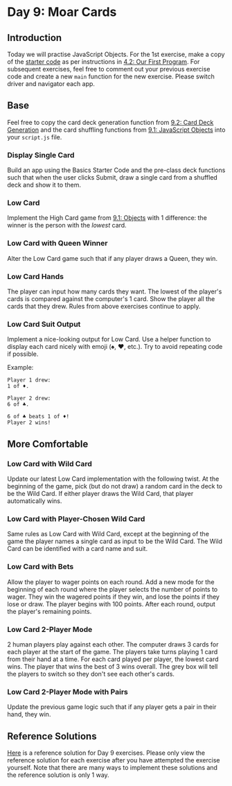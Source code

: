# Day 9: Moar Cards

## Introduction

Today we will practise JavaScript Objects. For the 1st exercise, make a copy of the [starter code](https://github.com/rocketacademy/basics-starter-code) as per instructions in [4.2: Our First Program](../4-getting-started-with-code/4.2-our-first-program.md#setup). For subsequent exercises, feel free to comment out your previous exercise code and create a new `main` function for the new exercise. Please switch driver and navigator each app.

## Base

Feel free to copy the card deck generation function from [9.2: Card Deck Generation](../10-javascript-objects/10.2-card-deck-generation-with-loops.md#card-deck-generation-code) and the card shuffling functions from [9.1: JavaScript Objects](../10-javascript-objects/10.1-javascript-objects.md#card-shuffling) into your `script.js` file.

### Display Single Card

Build an app using the Basics Starter Code and the pre-class deck functions such that when the user clicks Submit, draw a single card from a shuffled deck and show it to them.

### Low Card

Implement the High Card game from [9.1: Objects](../10-javascript-objects/10.1-javascript-objects.md#high-card) with 1 difference: the winner is the person with the _lowest_ card.

### Low Card with Queen Winner

Alter the Low Card game such that if any player draws a Queen, they win.

### Low Card Hands

The player can input how many cards they want. The lowest of the player's cards is compared against the computer's 1 card. Show the player all the cards that they drew. Rules from above exercises continue to apply.

### Low Card Suit Output

Implement a nice-looking output for Low Card. Use a helper function to display each card nicely with emoji (♠️, ♥️, etc.). Try to avoid repeating code if possible.

Example:

```
Player 1 drew:
1 of ♦️.

Player 2 drew:
6 of ♣️.

6 of ♣️ beats 1 of ♦!
Player 2 wins!
```

## More Comfortable

### **Low Card with Wild Card**

Update our latest Low Card implementation with the following twist. At the beginning of the game, pick (but do not draw) a random card in the deck to be the Wild Card. If either player draws the Wild Card, that player automatically wins.

### Low Card with Player-Chosen Wild Card

Same rules as Low Card with Wild Card, except at the beginning of the game the player names a single card as input to be the Wild Card. The Wild Card can be identified with a card name and suit.

### **Low Card with Bets**

Allow the player to wager points on each round. Add a new mode for the beginning of each round where the player selects the number of points to wager. They win the wagered points if they win, and lose the points if they lose or draw. The player begins with 100 points. After each round, output the player's remaining points.

### Low Card 2-Player Mode

2 human players play against each other. The computer draws 3 cards for each player at the start of the game. The players take turns playing 1 card from their hand at a time. For each card played per player, the lowest card wins. The player that wins the best of 3 wins overall. The grey box will tell the players to switch so they don't see each other's cards.

### Low Card 2-Player Mode with Pairs

Update the previous game logic such that if any player gets a pair in their hand, they win.

## Reference Solutions

[Here](https://github.com/rocketacademy/basics-starter-code/blob/day9/script.js) is a reference solution for Day 9 exercises. Please only view the reference solution for each exercise after you have attempted the exercise yourself. Note that there are many ways to implement these solutions and the reference solution is only 1 way.
